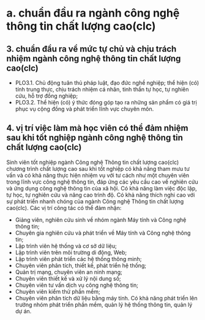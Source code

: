 # a. chuẩn đầu ra ngành công nghệ thông tin chất lượng cao(clc)
## 3. chuẩn đầu ra về mức tự chủ và chịu trách nhiệm ngành công nghệ thông tin chất lượng cao(clc)
-   PLO3.1. Chủ động tuân thủ pháp luật, đạo đức nghề nghiệp; thể hiện (có) tính trung thực, chịu trách nhiệm cá nhân, tinh thần tự học, tự nghiên cứu, hỗ trợ đồng nghiệp;
-   PLO3.2. Thể hiện (có) ý thức đóng góp tạo ra những sản phẩm có giá trị phục vụ cộng đồng và phát triển lĩnh vực chuyên môn.
## 4. vị trí việc làm mà học viên có thể đảm nhiệm sau khi tốt nghiệp ngành công nghệ thông tin chất lượng cao(clc)
Sinh viên tốt nghiệp ngành Công nghệ Thông tin chất lượng cao(clc) chương trình chất lượng cao sau khi tốt nghiệp có khả năng tham mưu tư vấn và có khả năng thực hiện nhiệm vụ với tư cách như một chuyên viên trong lĩnh vực công nghệ thông tin, đáp ứng các yêu cầu cao về nghiên cứu và ứng dụng công nghệ thông tin của xã hội. Có khả năng làm việc độc lập, tự học, tự nghiên cứu và nâng cao trình độ. Có khả năng thích nghi cao với sự phát triển nhanh chóng của ngành Công nghệ Thông tin chất lượng cao(clc).
Các vị trí công tác có thể đảm nhận:
-   Giảng viên, nghiên cứu sinh về nhóm ngành Máy tính và Công nghệ thông tin;
-   Chuyên gia nghiên cứu và phát triển về Máy tính và Công nghệ thông tin;
-   Lập trình viên hệ thống và cơ sở dữ liệu;
-   Lập trình viên trên môi trường di động, Web;
-   Lập trình viên phát triển các hệ thống thông minh;
-   Chuyên viên phân tích, thiết kế, phát triển hệ thống;
-   Quản trị mạng, chuyên viên an ninh mạng;
-   Chuyên viên thiết kế và xử lý nội dung số;
-   Chuyên viên tư vấn dịch vụ công nghệ thông tin;
-   Chuyên viên kiểm thử phần mềm;
-   Chuyên viên phân tích dữ liệu bằng máy tính.
Có khả năng phát triển lên trưởng nhóm phát triển phần mềm, quản lý hệ thống thông tin, quản lý dự án.
